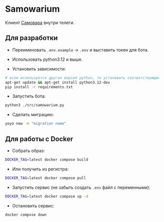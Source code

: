 # Samowarium

Клиент [Самовара](https://student.bmstu.ru/) внутри телеги.

## Для разработки

- Переименовать `.env.example` -> `.env` и выставить токен для бота.

- Использовать python3.12 и выше. 

- Установить зависимости:

```bash
# если используется другая версия python, то установить соответствующий пакет
apt-get update && apt-get install python3.12-dev
pip install -r requirements.txt
```

- Запустить бота:

```bash
python3 ./src/samowarium.py
```

- Сделать миграцию:

```bash
yoyo new -m "migration name"
```

## Для работы с Docker

- Собрать образ:

```bash
DOCKER_TAG=latest docker compose build
```

- Или получить из регистра:

```bash
DOCKER_TAG=latest docker compose pull
```

- Запустить сервис (не забыть создать `.env` файл с переменными):

```bash
DOCKER_TAG=latest docker compose up -d
```

- Остановить сервис:

```bash
docker compose down
```
